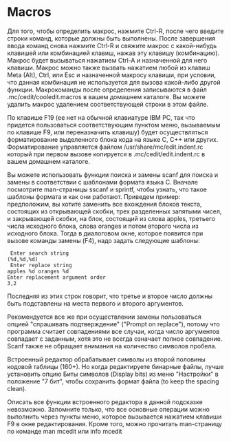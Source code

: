 # Macros

Для того, чтобы определить макрос, нажмите Ctrl-R, после чего введите строки команд, которые должны быть выполнены. После завершения ввода команд снова нажмите Ctrl-R и свяжите макрос с какой-нибудь клавишей или комбинацией клавиш, нажав эту клавишу (комбинацию). Макрос будет вызываться нажатием Ctrl-A и назначенной для него клавиши. Макрос можно также вызвать нажатием любой из клавиш Meta (Alt), Ctrl, или Esc и назначенной макросу клавиши, при условии, что данная комбинация не используется для вызова какой-либо другой функции. Макрокоманды после определения записываются в файл .mc/cedit/cooledit.macros в вашем домашнем каталоге. Вы можете удалить макрос удалением соответствующей строки в этом файле.

По клавише F19 (ее нет на обычной клавиатуре IBM PC, так что придется 
пользоваться соответствующим пунктом меню, вызываемым по клавише F9, 
или переназначить клавишу) будет осуществляться форматирование выделенного 
блока кода на языке C, C++ или других. Форматирование управляется файлом 
/usr/share/mc/edit.indent.rc который при первом вызове копируется в 
.mc/cedit/edit.indent.rc в вашем домашнем каталоге.

Вы можете использовать функции поиска и замены scanf для поиска и замены в 
соответствии с шаблонами формата языка C. Вначале посмотрите man-страницы sscanf 
и sprintf, чтобы узнать, что такое шаблоны формата и как они работают. 
Приведем пример: предположим, вы хотите заменить все вхождения блоков текста, 
состоящих из открывающей скобки, трех разделенных запятыми чисел, и закрывающей скобки, 
на блок, состоящий из слова apples, третьего числа исходного блока, слова oranges и потом 
второго числа из исходного блока. Тогда в диалоговом окне, которое появится при вызове 
команды замены (F4), надо задать следующие шаблоны:

     Enter search string
    (%d,%d,%d)
     Enter replace string
    apples %d oranges %d
    Enter replacement argument order
    3,2

Последняя из этих строк говорит, что третье и второе число должны быть подставлены 
на места первого и второго аргументов.

Рекомендуется все же при осуществлении замены пользоваться опцией 
"спрашивать подтверждение" ("Prompt on replace"), потому что программа считает 
совпадениями все случаи, когда число аргументов совпадает с заданным, хотя это 
не всегда означает полное совпадение. Scanf также не обращает внимания на количество символов пробела.

Встроенный редактор обрабатывает символы из второй половины кодовой таблицы (160+). 
Но когда редактируете бинарные файлы, лучше установить опцию Биты символов 
(Display bits) из меню "Настройки" в положение "7 бит", чтобы сохранить формат файла 
(to keep the spacing clean).

Описать все функции встроенного редактора в данной подсказке невозможно. 
Запомните только, что все основные операции можно выполнить через пункты меню, 
которое вызывается нажатием клавиши F9 в окне редактирования. Кроме того, 
можно прочитать man-страницу по команде man mcedit или info mcedit